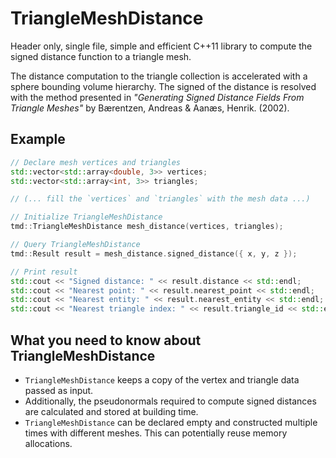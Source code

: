 # TriangleMeshDistance
Header only, single file, simple and efficient C++11 library to compute the signed distance function to a triangle mesh.

The distance computation to the triangle collection is accelerated with a sphere bounding volume hierarchy. The signed of the distance is resolved with the method presented in *"Generating Signed Distance Fields From Triangle Meshes"* by Bærentzen, Andreas & Aanæs, Henrik. (2002).

## Example
```cpp
// Declare mesh vertices and triangles
std::vector<std::array<double, 3>> vertices;
std::vector<std::array<int, 3>> triangles;

// (... fill the `vertices` and `triangles` with the mesh data ...)

// Initialize TriangleMeshDistance
tmd::TriangleMeshDistance mesh_distance(vertices, triangles);

// Query TriangleMeshDistance
tmd::Result result = mesh_distance.signed_distance({ x, y, z });

// Print result
std::cout << "Signed distance: " << result.distance << std::endl;
std::cout << "Nearest point: " << result.nearest_point << std::endl;
std::cout << "Nearest entity: " << result.nearest_entity << std::endl;
std::cout << "Nearest triangle index: " << result.triangle_id << std::endl;
```


## What you need to know about TriangleMeshDistance
- `TriangleMeshDistance` keeps a copy of the vertex and triangle data passed as input.
- Additionally, the pseudonormals required to compute signed distances are calculated and stored at building time.
- `TriangleMeshDistance` can be declared empty and constructed multiple times with different meshes. This can potentially reuse memory allocations.